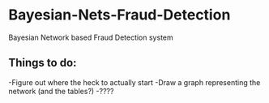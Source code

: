 # Bayesian-Nets-Fraud-Detection
Bayesian Network based Fraud Detection system

## Things to do:
-Figure out where the heck to actually start
-Draw a graph representing the network (and the tables?)
-????